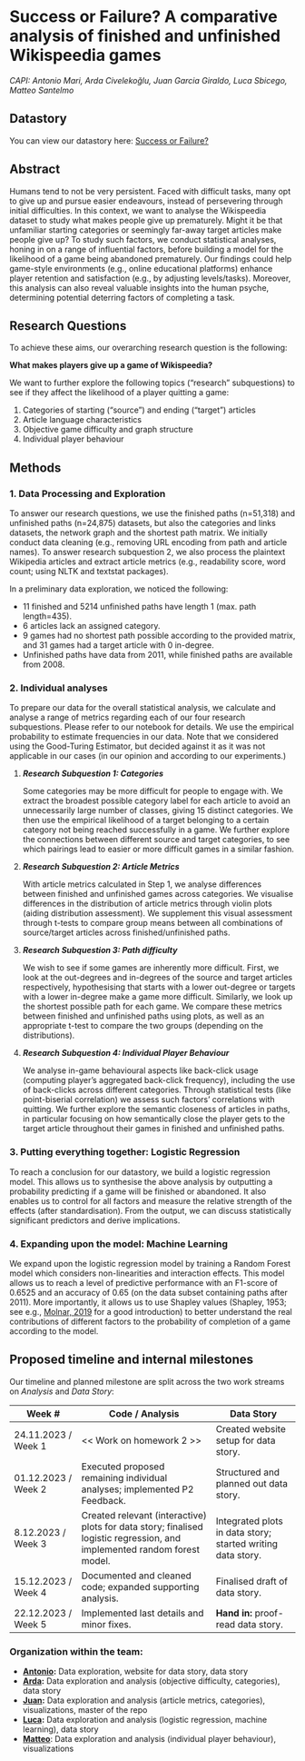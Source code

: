 # Success or Failure? A comparative analysis of finished and unfinished Wikispeedia games
*CAPI: Antonio Mari, Arda Civelekoğlu, Juan Garcia Giraldo, Luca Sbicego, Matteo Santelmo*

## Datastory
You can view our datastory here: [Success or Failure?](https://antoniomari.github.io/ADA-CAPI-DataStory/)

## Abstract

Humans tend to not be very persistent. Faced with difficult tasks, many opt to give up and pursue easier endeavours, instead of persevering through initial difficulties. In this context, we want to analyse the Wikispeedia dataset to study what makes people give up prematurely. Might it be that unfamiliar starting categories or seemingly far-away target articles make people give up? To study such factors, we conduct statistical analyses, honing in on a range of influential factors, before building a model for the likelihood of a game being abandoned prematurely. Our findings could help game-style environments (e.g., online educational platforms) enhance player retention and satisfaction (e.g., by adjusting levels/tasks). Moreover, this analysis can also reveal valuable insights into the human psyche, determining potential deterring factors of completing a task.

## Research Questions
To achieve these aims, our overarching research question is the following:

****What makes players give up a game of Wikispeedia?****

We want to further explore the following topics (“research” subquestions) to see if they affect the likelihood of a player quitting a game:
1. Categories of starting (“source”) and ending (“target”) articles
2. Article language characteristics
3. Objective game difficulty and graph structure
4. Individual player behaviour 

## Methods
### 1. Data Processing and Exploration

To answer our research questions, we use the finished paths (n=51,318) and unfinished paths (n=24,875) datasets, but also the categories and links datasets, the network graph and the shortest path matrix. We initially conduct data cleaning (e.g., removing URL encoding from path and article names). To answer research subquestion 2, we also process the plaintext Wikipedia articles and extract article metrics (e.g., readability score, word count; using NLTK and textstat packages).

In a preliminary data exploration, we noticed the following:
* 11 finished and 5214 unfinished paths have length 1 (max. path length=435).
* 6 articles lack an assigned category.
* 9 games had no shortest path possible according to the provided matrix, and 31 games had a target article with 0 in-degree. 
* Unfinished paths have data from 2011, while finished paths are available from 2008.

### 2. Individual analyses

To prepare our data for the overall statistical analysis, we calculate and analyse a range of metrics regarding each of our four research subquestions. Please refer to our notebook for details. We use the empirical probability to estimate frequencies in our data. Note that we considered using the Good-Turing Estimator, but decided against it as it was not applicable in our cases (in our opinion and according to our experiments.)

  1. ***Research Subquestion 1: Categories***

      Some categories may be more difficult for people to engage with. We extract the broadest possible category label for each article to avoid an unnecessarily large number of classes, giving 15 distinct categories. We then use the empirical likelihood of a target belonging to a certain category not being reached successfully in a game. We further explore the connections between different source and target categories, to see which pairings lead to easier or more difficult games in a similar fashion.

      <!-- This is the probability of a game being unfinished ($u$) for a given category $i$, and is calculated as:
      $\Bbb{P}(u|i) = \frac{\text{num category i in unfinished paths target}}{\text{num category i in target}}$. -->

  2. ***Research Subquestion 2: Article Metrics***
  
      With article metrics calculated in Step 1, we analyse differences between finished and unfinished games across categories. We visualise differences in the distribution of article metrics through violin plots (aiding distribution assessment). We supplement this visual assessment through t-tests to compare group means between all combinations of source/target articles across finished/unfinished paths.

  3. ***Research Subquestion 3: Path difficulty***

      We wish to see if some games are inherently more difficult. First, we look at the out-degrees and in-degrees of the source and target articles respectively, hypothesising that starts with a lower out-degree or targets with a lower in-degree make a game more difficult. Similarly, we look up the shortest possible path for each game. We compare these metrics between finished and unfinished paths using plots, as well as an appropriate t-test to compare the two groups (depending on the distributions). 

  4. ***Research Subquestion 4: Individual Player Behaviour***
  
      We analyse in-game behavioural aspects like back-click usage (computing player’s aggregated back-click frequency), including the use of back-clicks across different categories. Through statistical tests (like point-biserial correlation) we assess such factors’ correlations with quitting. We further explore the semantic closeness of articles in paths, in particular focusing on how semantically close the player gets to the target article throughout their games in finished and unfinished paths.
      

### 3. Putting everything together: Logistic Regression

To reach a conclusion for our datastory, we build a logistic regression model. This allows us to synthesise the above analysis by outputting a probability predicting if a game will be finished or abandoned. It also enables us to control for all factors and measure the relative strength of the effects (after standardisation). From the output, we can discuss statistically significant predictors and derive implications.

### 4. Expanding upon the model: Machine Learning

We expand upon the logistic regression model by training a Random Forest model which considers non-linearities and interaction effects. This model allows us to reach a level of predictive performance with an F1-score of 0.6525 and an accuracy of 0.65 (on the data subset containing paths after 2011). More importantly, it allows us to use Shapley values (Shapley, 1953; see e.g., [Molnar, 2019](https://christophm.github.io/interpretable-ml-book/shapley.html) for a good introduction) to better understand the real contributions of different factors to the probability of completion of a game according to the model.

## Proposed timeline and internal milestones
Our timeline and planned milestone are split across the two work streams on *Analysis* and *Data Story*:

| Week #                   | Code / Analysis                                                                         | Data Story                                                              |
|--------------------------|-----------------------------------------------------------------------------------------|-------------------------------------------------------------------------|
| 24.11.2023 / Week 1 | << Work on homework 2 >>                    | Created website setup for data story.                    |
| 01.12.2023 / Week 2  | Executed proposed remaining individual analyses; implemented P2 Feedback. | Structured and planned out data story.                              |
| 8.12.2023 / Week 3  | Created relevant (interactive) plots for data story; finalised logistic regression, and implemented random forest model.                   | Integrated plots in data story; started writing data story. |
| 15.12.2023 / Week 4 | Documented and cleaned code; expanded supporting analysis.                                                 | Finalised draft of data story.                                            |
| 22.12.2023 / Week 5 | Implemented last details and minor fixes.                      | **Hand in:** proof-read data story.                          |


### Organization within the team:
* **[Antonio](https://github.com/antoniomari):** Data exploration, website for data story, data story
* **[Arda](https://github.com/arcivelekoglu):** Data exploration and analysis (objective difficulty, categories), data story
* **[Juan](https://github.com/d23845jg):** Data exploration and analysis (article metrics, categories), visualizations, master of the repo
* **[Luca](https://github.com/lsbicego):** Data exploration and analysis (logistic regression, machine learning), data story
* **[Matteo](https://github.com/matsant01)**: Data exploration and analysis (individual player behaviour), visualizations


<!-- ### Questions for TAs (optional):  -->
<!-- Add here any questions you have for us related to the proposed project.  -->
